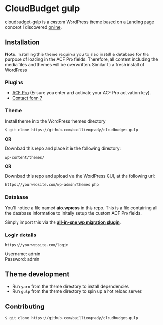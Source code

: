 # CloudBudget gulp

cloudbudget-gulp is a custom WordPress theme based on a Landing page concept I discovered [online](https://dribbble.com/shots/8449132-CloudBudget-Business-Landing-Page-Figma-Freebie).

## Installation

**Note:** Installing this theme requires you to also install a database for the purpose of loading in the ACF Pro fields. Therefore, all content including the media files and themes will be overwritten. Similar to a fresh install of WordPress

### Plugins

- [ACF Pro](https://www.advancedcustomfields.com/pro/) (Ensure you enter and activate your ACF Pro activation key). 
- [Contact form 7](https://en-gb.wordpress.org/plugins/contact-form-7/)

### Theme

Install theme into the WordPress themes directory

```
$ git clone https://github.com/baillieogrady/cloudbudget-gulp
```

**OR**

Download this repo and place it in the following directory:

```
wp-content/themes/
```
**OR**

Download this repo and upload via the WordPress GUI, at the following url:

```
https://yourwebsite.com/wp-admin/themes.php
```

### Database

You'll notice a file named **aio.wpress** in this repo. This is a file containing all the database information to initally setup the custom ACF Pro fields.

Simply import this via the [**all-in-one wp migration plugin**](https://en-gb.wordpress.org/plugins/all-in-one-wp-migration/).

### Login details

```
https://yourwebsite.com/login
```

Username: admin  
Password: admin

## Theme development

* Run `yarn` from the theme directory to install dependencies
* Run `gulp` from the theme directory to spin up a hot reload server.

## Contributing

```
$ git clone https://github.com/baillieogrady/cloudbudget-gulp
```
